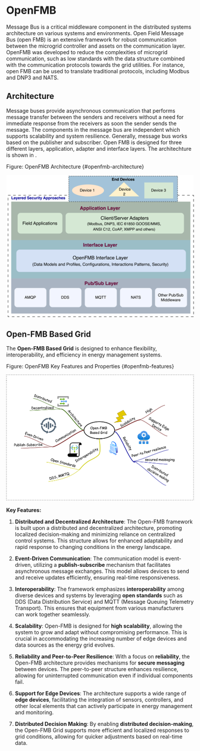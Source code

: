 # OpenFMB 

Message Bus is a critical middleware component in the distributed systems architecture on various systems
and environments. Open Field Message Bus (open FMB) is an extensive framework for robust communication between
the microgrid controller and assets on the communication layer. OpenFMB was developed to reduce the complexities
of microgrid communication, such as low standards with the data structure combined with the communication protocols
towards the grid utilities. For instance, open FMB can be used to translate traditional protocols, including Modbus
and DNP3 and NATS. 

## Architecture 

Message buses provide asynchronous communication that performs message transfer between the senders and receivers
without a need for immediate response from the receivers as soon the sender sends the message. The components in
the message bus are independent which supports scalability and system resilience. Generally, message bus works based
on the publisher and subscriber. Open FMB is designed for three different layers, application, adapter and interface
layers. The architechture is shown in [](#openfmb-architecture).

Figure: OpenFMB Architecture {#openfmb-architecture}

![](images/openfmb-architecture-layers.png)




## Open-FMB Based Grid

The **Open-FMB Based Grid** is designed to enhance flexibility, interoperability, and efficiency in energy 
management systems.

Figure: OpenFMB Key Features and Properties {#openfmb-features}

![](images/openfmb-features.png)

**Key Features:**


1. **Distributed and Decentralized Architecture**: The Open-FMB framework is built upon a distributed and decentralized architecture, promoting localized decision-making and minimizing reliance on centralized control systems. This structure allows for enhanced adaptability and rapid response to changing conditions in the energy landscape.

2. **Event-Driven Communication**: The communication model is event-driven, utilizing a **publish-subscribe** mechanism that facilitates asynchronous message exchanges. This model allows devices to send and receive updates efficiently, ensuring real-time responsiveness.

3. **Interoperability**: The framework emphasizes **interoperability** among diverse devices and systems by leveraging **open standards** such as DDS (Data Distribution Service) and MQTT (Message Queuing Telemetry Transport). This ensures that equipment from various manufacturers can work together seamlessly.

4. **Scalability**: Open-FMB is designed for **high scalability**, allowing the system to grow and adapt without compromising performance. This is crucial in accommodating the increasing number of edge devices and data sources as the energy grid evolves.

5. **Reliability and Peer-to-Peer Resilience**: With a focus on **reliability**, the Open-FMB architecture provides mechanisms for **secure messaging** between devices. The peer-to-peer structure enhances resilience, allowing for uninterrupted communication even if individual components fail.

6. **Support for Edge Devices**: The architecture supports a wide range of **edge devices**, facilitating the integration of sensors, controllers, and other local elements that can actively participate in energy management and monitoring.

7. **Distributed Decision Making**: By enabling **distributed decision-making**, the Open-FMB Grid supports more efficient and localized responses to grid conditions, allowing for quicker adjustments based on real-time data.




